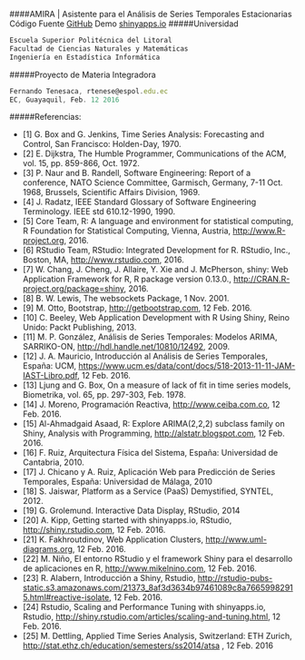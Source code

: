 ####AMIRA | Asistente para el Análisis de Series Temporales Estacionarias
Código Fuente [GitHub](https://github.com/ftenesaca/amira/) Demo [shinyapps.io](https://espol.shinyapps.io/amira/)
#####Universidad
```javascript
Escuela Superior Politécnica del Litoral
Facultad de Ciencias Naturales y Matemáticas
Ingeniería en Estadística Informática
```
#####Proyecto de Materia Integradora
```javascript
Fernando Tenesaca, rtenese@espol.edu.ec
EC, Guayaquil, Feb. 12 2016
```
#####Referencias:
* [1]	G. Box and G. Jenkins, Time Series Analysis: Forecasting and Control, San Francisco: Holden-Day, 1970.
* [2]	E. Dijkstra, The Humble Programmer, Communications of the ACM, vol. 15, pp. 859-866, Oct. 1972.
* [3]	P. Naur and B. Randell, Software Engineering: Report of a conference, NATO Science Committee, Garmisch, Germany, 7-11 Oct. 1968, Brussels, Scientific Affairs Division, 1969.
* [4]	J. Radatz, IEEE Standard Glossary of Software Engineering Terminology. IEEE std 610.12-1990, 1990.
* [5]	Core Team, R: A language and environment for statistical computing, R Foundation for Statistical Computing, Vienna, Austria, http://www.R-project.org, 2016.
* [6]	RStudio Team, RStudio: Integrated Development for R. RStudio, Inc., Boston, MA, http://www.rstudio.com, 2016.
* [7]	W. Chang, J. Cheng, J. Allaire, Y. Xie and J. McPherson, shiny: Web Application Framework for R, R package version 0.13.0., http://CRAN.R-project.org/package=shiny, 2016.
* [8]	B. W. Lewis, The websockets Package, 1 Nov. 2001.
* [9]	M. Otto, Bootstrap, http://getbootstrap.com, 12 Feb. 2016.
* [10]	C. Beeley, Web Application Development with R Using Shiny, Reino Unido: Packt Publishing, 2013.
* [11]	M. P. González, Análisis de Series Temporales: Modelos ARIMA, SARRIKO-ON, http://hdl.handle.net/10810/12492, 2009.
* [12]	J. A. Mauricio, Introducción al Análisis de Series Temporales, España: UCM, https://www.ucm.es/data/cont/docs/518-2013-11-11-JAM-IAST-Libro.pdf, 12 Feb. 2016.
* [13]	Ljung and G. Box, On a measure of lack of fit in time series models, Biometrika, vol. 65, pp. 297-303, Feb. 1978.
* [14]	J. Moreno, Programación Reactiva, http://www.ceiba.com.co, 12 Feb. 2016.
* [15]	Al-Ahmadgaid Asaad, R: Explore ARIMA(2,2,2) subclass family on Shiny, Analysis with Programming, http://alstatr.blogspot.com, 12 Feb. 2016.
* [16]	F. Ruiz, Arquitectura Física del Sistema, España: Universidad de Cantabria, 2010.
* [17]	J. Chicano y A. Ruiz, Aplicación Web para Predicción de Series Temporales, España: Universidad de Málaga, 2010
* [18]	S. Jaiswar, Platform as a Service (PaaS) Demystified, SYNTEL, 2012.
* [19]	G. Grolemund. Interactive Data Display, RStudio, 2014
* [20]	A. Kipp, Getting started with shinyapps.io, RStudio, http://shiny.rstudio.com, 12 Feb. 2016.
* [21]	K. Fakhroutdinov, Web Application Clusters, http://www.uml-diagrams.org, 12 Feb. 2016.
* [22]	M. Niño, El entorno RStudio y el framework Shiny para el desarrollo de aplicaciones en R, http://www.mikelnino.com, 12 Feb. 2016.
* [23]	R. Alabern, Introducción a Shiny, Rstudio, http://rstudio-pubs-static.s3.amazonaws.com/21373_8af3d3634b97461089c8a76659982915.html#reactive-isolate, 12 Feb. 2016.
* [24]	Rstudio, Scaling and Performance Tuning with shinyapps.io, Rstudio, http://shiny.rstudio.com/articles/scaling-and-tuning.html, 12 Feb. 2016.
* [25]	M. Dettling, Applied Time Series Analysis, Switzerland: ETH Zurich, http://stat.ethz.ch/education/semesters/ss2014/atsa , 12 Feb. 2016
